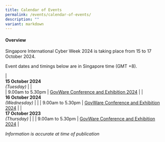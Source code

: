 ```yaml
---
title: Calendar of Events
permalink: /events/calendar-of-events/
description: ""
variant: markdown
---
```

#### **Overview**

Singapore International Cyber Week 2024 is taking place from 15 to 17 October 2024.

Event dates and timings below are in Singapore time (GMT +8). 

| <br> **15 October 2024** <br>*(Tuesday)* |                                                                                                |                            
| 9.00am to 5.30pm           | [GovWare Conference and Exhibition 2024](/events/15-oct/govware-conference-and-exhibition-2024/)                               |
| <br> **16 October 2024** <br>*(Wednesday)* |                                                                                                |
| 9.00am to 5.30pm           | [GovWare Conference and Exhibition 2024](/events/16-oct/govware-conference-and-exhibition-2024/)                               |
| <br> **17 October 2023** <br>*(Thursday)*          |                                                                                           |
| 9.00am to 5.30pm           | [GovWare Conference and Exhibition 2024](/events/17-oct/govware-conference-and-exhibition-2024/)                               |


*Information is accurate at time of publication*